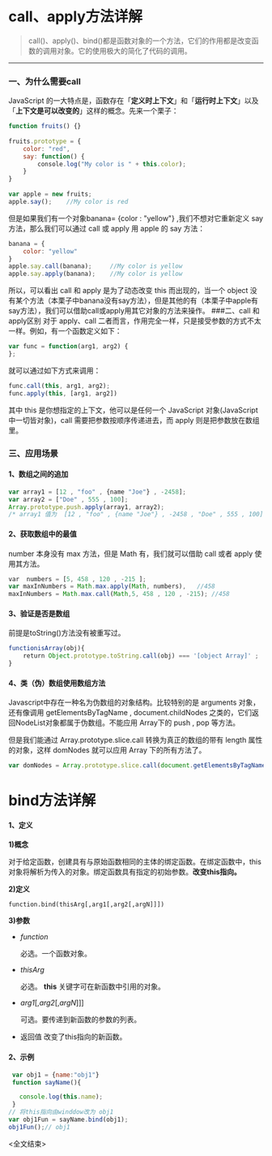 # call、apply方法详解

> call()、apply()、bind()都是函数对象的一个方法，它们的作用都是改变函数的调用对象。它的使用极大的简化了代码的调用。
----------

### 一、为什么需要call
JavaScript 的一大特点是，函数存在「**定义时上下文**」和「**运行时上下文**」以及「**上下文是可以改变的**」这样的概念。先来一个栗子：

```js
function fruits() {}
 
fruits.prototype = {
    color: "red",
    say: function() {
        console.log("My color is " + this.color);
    }
}
 
var apple = new fruits;
apple.say();    //My color is red
```

但是如果我们有一个对象banana= {color : "yellow"} ,我们不想对它重新定义 say 方法，那么我们可以通过 call 或 apply 用 apple 的 say 方法：
```js
banana = {
    color: "yellow"
}
apple.say.call(banana);     //My color is yellow
apple.say.apply(banana);    //My color is yellow
```
所以，可以看出 call 和 apply 是为了动态改变 this 而出现的，当一个 object 没有某个方法（本栗子中banana没有say方法），但是其他的有（本栗子中apple有say方法），我们可以借助call或apply用其它对象的方法来操作。
###二、call 和 apply区别
对于 apply、call 二者而言，作用完全一样，只是接受参数的方式不太一样。例如，有一个函数定义如下：
```js
var func = function(arg1, arg2) {   
};
```

就可以通过如下方式来调用：
```js
func.call(this, arg1, arg2); 
func.apply(this, [arg1, arg2])
```
其中 this 是你想指定的上下文，他可以是任何一个 JavaScript 对象(JavaScript 中一切皆对象)，call 需要把参数按顺序传递进去，而 apply 则是把参数放在数组里。　　

### 三、应用场景

#### 1、数组之间的追加

```js
var array1 = [12 , "foo" , {name "Joe"} , -2458];  
var array2 = ["Doe" , 555 , 100];  
Array.prototype.push.apply(array1, array2);  
/* array1 值为  [12 , "foo" , {name "Joe"} , -2458 , "Doe" , 555 , 100] */
```

#### 2、获取数组中的最值
number 本身没有 max 方法，但是 Math 有，我们就可以借助 call 或者 apply 使用其方法。
```js
var  numbers = [5, 458 , 120 , -215 ];  
var maxInNumbers = Math.max.apply(Math, numbers),   //458
maxInNumbers = Math.max.call(Math,5, 458 , 120 , -215); //458
```

#### 3、验证是否是数组
前提是toString()方法没有被重写过。
```js
functionisArray(obj){  
    return Object.prototype.toString.call(obj) === '[object Array]' ;
}
```

#### 4、类（伪）数组使用数组方法
Javascript中存在一种名为伪数组的对象结构。比较特别的是 arguments 对象，还有像调用 getElementsByTagName , document.childNodes 之类的，它们返回NodeList对象都属于伪数组。不能应用 Array下的 push , pop 等方法。

但是我们能通过 Array.prototype.slice.call 转换为真正的数组的带有 length 属性的对象，这样 domNodes 就可以应用 Array 下的所有方法了。

```js
var domNodes = Array.prototype.slice.call(document.getElementsByTagName("*"));
```



# bind方法详解

#### 1、定义

**1)概念**

对于给定函数，创建具有与原始函数相同的主体的绑定函数。在绑定函数中，this 对象将解析为传入的对象。绑定函数具有指定的初始参数。**改变this指向。**

**2)定义**

```
function.bind(thisArg[,arg1[,arg2[,argN]]])
```

**3)参数**

- *function*

  必选。一个函数对象。

- *thisArg*

  必选。   **this** 关键字可在新函数中引用的对象。

- *arg1*[,*arg2*[,*argN*]]]

  可选。要传递到新函数的参数的列表。

- 返回值
  改变了this指向的新函数。

#### 2、示例

```js
 var obj1 = {name:"obj1"}
 function sayName(){

   console.log(this.name);
 }
// 将this指向由winddow改为 obj1
var obj1Fun = sayName.bind(obj1);
obj1Fun();// obj1
```



<全文结束>
